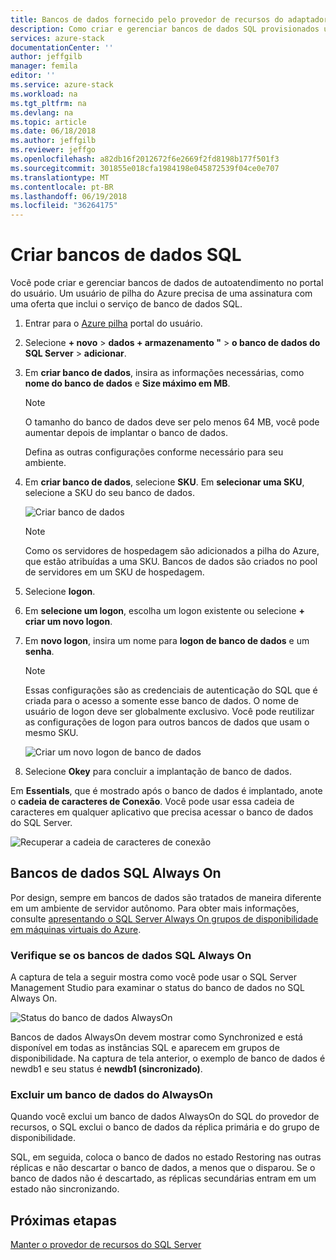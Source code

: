 ```yaml
---
title: Bancos de dados fornecido pelo provedor de recursos do adaptador de SQL na pilha do Azure | Microsoft Docs
description: Como criar e gerenciar bancos de dados SQL provisionados usando o provedor de recursos do adaptador de SQL
services: azure-stack
documentationCenter: ''
author: jeffgilb
manager: femila
editor: ''
ms.service: azure-stack
ms.workload: na
ms.tgt_pltfrm: na
ms.devlang: na
ms.topic: article
ms.date: 06/18/2018
ms.author: jeffgilb
ms.reviewer: jeffgo
ms.openlocfilehash: a82db16f2012672f6e2669f2fd8198b177f501f3
ms.sourcegitcommit: 301855e018cfa1984198e045872539f04ce0e707
ms.translationtype: MT
ms.contentlocale: pt-BR
ms.lasthandoff: 06/19/2018
ms.locfileid: "36264175"
---
```

# <a name="create-sql-databases"></a>Criar bancos de dados SQL

Você pode criar e gerenciar bancos de dados de autoatendimento no portal do usuário. Um usuário de pilha do Azure precisa de uma assinatura com uma oferta que inclui o serviço de banco de dados SQL.

1. Entrar para o [Azure pilha](azure-stack-poc.md) portal do usuário.

2. Selecione **+ novo** &gt; **dados + armazenamento "** &gt; **o banco de dados do SQL Server** &gt; **adicionar**.

3. Em **criar banco de dados**, insira as informações necessárias, como **nome do banco de dados** e **Size máximo em MB**.

   >[!NOTE]
   >O tamanho do banco de dados deve ser pelo menos 64 MB, você pode aumentar depois de implantar o banco de dados.

   Defina as outras configurações conforme necessário para seu ambiente.

4. Em **criar banco de dados**, selecione **SKU**. Em **selecionar uma SKU**, selecione a SKU do seu banco de dados.

   ![Criar banco de dados](./media/azure-stack-sql-rp-deploy/newsqldb.png)

   >[!NOTE]
   >Como os servidores de hospedagem são adicionados a pilha do Azure, que estão atribuídas a uma SKU. Bancos de dados são criados no pool de servidores em um SKU de hospedagem.

5. Selecione **logon**.
6. Em **selecione um logon**, escolha um logon existente ou selecione **+ criar um novo logon**.
7. Em **novo logon**, insira um nome para **logon de banco de dados** e um **senha**.

   >[!NOTE]
   >Essas configurações são as credenciais de autenticação do SQL que é criada para o acesso a somente esse banco de dados. O nome de usuário de logon deve ser globalmente exclusivo. Você pode reutilizar as configurações de logon para outros bancos de dados que usam o mesmo SKU.

   ![Criar um novo logon de banco de dados](./media/azure-stack-sql-rp-deploy/create-new-login.png)

8. Selecione **Okey** para concluir a implantação de banco de dados.

Em **Essentials**, que é mostrado após o banco de dados é implantado, anote o **cadeia de caracteres de Conexão**. Você pode usar essa cadeia de caracteres em qualquer aplicativo que precisa acessar o banco de dados do SQL Server.

![Recuperar a cadeia de caracteres de conexão](./media/azure-stack-sql-rp-deploy/sql-db-settings.png)

## <a name="sql-always-on-databases"></a>Bancos de dados SQL Always On

Por design, sempre em bancos de dados são tratados de maneira diferente em um ambiente de servidor autônomo. Para obter mais informações, consulte [apresentando o SQL Server Always On grupos de disponibilidade em máquinas virtuais do Azure](https://docs.microsoft.com/en-us/azure/virtual-machines/windows/sql/virtual-machines-windows-portal-sql-availability-group-overview).

### <a name="verify-sql-always-on-databases"></a>Verifique se os bancos de dados SQL Always On

A captura de tela a seguir mostra como você pode usar o SQL Server Management Studio para examinar o status do banco de dados no SQL Always On.

![Status do banco de dados AlwaysOn](./media/azure-stack-sql-rp-deploy/verifyalwayson.png)

Bancos de dados AlwaysOn devem mostrar como Synchronized e está disponível em todas as instâncias SQL e aparecem em grupos de disponibilidade. Na captura de tela anterior, o exemplo de banco de dados é newdb1 e seu status é **newdb1 (sincronizado)**.

### <a name="delete-an-alwayson-database"></a>Excluir um banco de dados do AlwaysOn

Quando você exclui um banco de dados AlwaysOn do SQL do provedor de recursos, o SQL exclui o banco de dados da réplica primária e do grupo de disponibilidade.

SQL, em seguida, coloca o banco de dados no estado Restoring nas outras réplicas e não descartar o banco de dados, a menos que o disparou. Se o banco de dados não é descartado, as réplicas secundárias entram em um estado não sincronizando.

## <a name="next-steps"></a>Próximas etapas

[Manter o provedor de recursos do SQL Server](azure-stack-sql-resource-provider-maintain.md)

